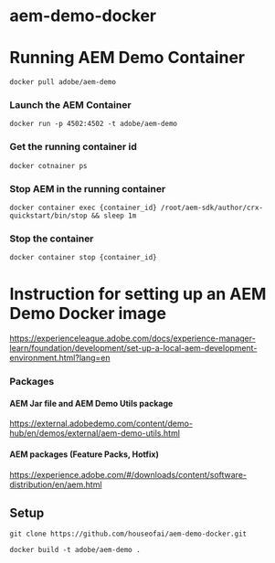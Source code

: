 # aem-demo-docker


# Running AEM Demo Container

`docker pull adobe/aem-demo`

### Launch the AEM Container

`docker run -p 4502:4502 -t adobe/aem-demo`

### Get the running container id
`docker cotnainer ps`

### Stop AEM in the running container

`docker container exec {container_id} /root/aem-sdk/author/crx-quickstart/bin/stop && sleep 1m`

### Stop the container

`docker container stop {container_id}`

# Instruction for setting up an AEM Demo Docker image

https://experienceleague.adobe.com/docs/experience-manager-learn/foundation/development/set-up-a-local-aem-development-environment.html?lang=en

### Packages
#### AEM Jar file and AEM Demo Utils package
https://external.adobedemo.com/content/demo-hub/en/demos/external/aem-demo-utils.html

#### AEM packages (Feature Packs, Hotfix)
https://experience.adobe.com/#/downloads/content/software-distribution/en/aem.html

## Setup

`git clone https://github.com/houseofai/aem-demo-docker.git`
 
`docker build -t adobe/aem-demo .`
